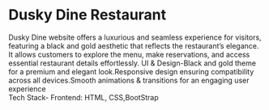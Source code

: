  # Dusky Dine Restaurant
Dusky Dine website offers a luxurious and seamless experience for visitors, featuring a black and gold aesthetic that reflects the restaurant’s elegance. It allows customers to explore the menu, make reservations, and access essential restaurant details effortlessly.
     UI & Design-Black and gold theme for a premium and elegant look.Responsive design ensuring compatibility across all devices.Smooth animations & transitions for an engaging user experience                                                                                                                                                                
     Tech Stack- Frontend: HTML, CSS,BootStrap

